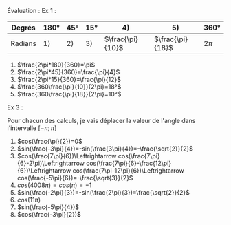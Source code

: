 Évaluation :
Ex 1 :

| Degrés  | 180° | 45° | 15° | 4)               | 5)               | 360°   |
| ------- | ---- | --- | --- | ---------------- | ---------------- | ------ |
| Radians | 1)   | 2)  | 3)  | $\frac{\pi}{10}$ | $\frac{\pi}{18}$ | $2\pi$ |
1) $\frac{2\pi*180}{360}=\pi$
2) $\frac{2\pi*45}{360}=\frac{\pi}{4}$
3) $\frac{2\pi*15}{360}=\frac{\pi}{12}$
4) $\frac{360\frac{\pi}{10}}{2\pi}=18°$ 
5) $\frac{360\frac{\pi}{18}}{2\pi}=10°$ 

Ex 3 :

Pour chacun des calculs, je vais déplacer la valeur de l'angle dans l'intervalle $[-\pi;\pi]$ 
1) $cos(\frac{\pi}{2})=0$
2) $sin(\frac{-3\pi}{4})=-sin(\frac{3\pi}{4})=-\frac{\sqrt{2}}{2}$ 
3) $cos(\frac{7\pi}{6})\Leftrightarrow cos(\frac{7\pi}{6}-2\pi)\Leftrightarrow cos(\frac{7\pi}{6}-\frac{12\pi}{6})\Leftrightarrow cos(\frac{7\pi-12\pi}{6})\Leftrightarrow cos(\frac{-5\pi}{6})=-\frac{\sqrt{3}}{2}$ 
4) $cos(4008\pi)=cos(\pi)=-1$ 
5) $sin(\frac{-2\pi}{3})=-sin(\frac{2\pi}{3})=\frac{\sqrt{2}}{2}$ 
6) $cos(11\pi)$
7) $sin(\frac{-5\pi}{4})$
8) $cos(\frac{-3\pi}{2})$